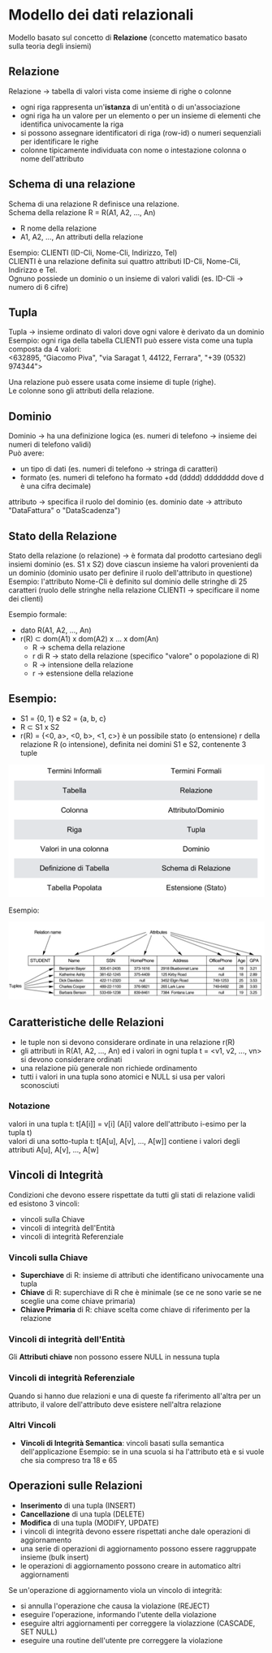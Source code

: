 # Modello dei dati relazionali

Modello basato sul concetto di **Relazione** (concetto matematico basato sulla teoria degli insiemi)

## Relazione
Relazione -> tabella di valori vista come insieme di righe o colonne

- ogni riga rappresenta un'**istanza** di un'entità o di un'associazione
- ogni riga ha un valore per un elemento o per un insieme di elementi che identifica univocamente la riga
- si possono assegnare identificatori di riga (row-id) o numeri sequenziali per identificare le righe
- colonne tipicamente individuata con nome o intestazione colonna o nome dell'attributo

## Schema di una relazione
Schema di una relazione R definisce una relazione.  
Schema della relazione R = R(A1, A2, ..., An)
- R nome della relazione
- A1, A2, ..., An attributi della relazione

Esempio:
CLIENTI (ID-Cli, Nome-Cli, Indirizzo, Tel)  
CLIENTI è una relazione definita sui quattro attributi ID-Cli, Nome-Cli, Indirizzo e Tel.  
Ognuno possiede un dominio o un insieme di valori validi (es. ID-Cli -> numero di 6 cifre)

## Tupla
Tupla -> insieme ordinato di valori dove ogni valore è derivato da un dominio  
Esempio: ogni riga della tabella CLIENTI può essere vista come una tupla composta da 4 valori:  
<632895, “Giacomo Piva", "via Saragat 1, 44122, Ferrara", "+39 (0532) 974344">

Una relazione può essere usata come insieme di tuple (righe).  
Le colonne sono gli attributi della relazione.

## Dominio
Dominio -> ha una definizione logica (es. numeri di telefono -> insieme dei numeri di telefono validi)  
Può avere:
- un tipo di dati (es. numeri di telefono -> stringa di caratteri)
- formato (es. numeri di telefono ha formato +dd (dddd) dddddddd dove d è una cifra decimale)

attributo -> specifica il ruolo del dominio (es. dominio date -> attributo "DataFattura" o "DataScadenza")

## Stato della Relazione
Stato della relazione (o relazione) -> è formata dal prodotto cartesiano degli insiemi dominio (es. S1 x S2) dove ciascun insieme ha valori provenienti da un dominio (dominio usato per definire il ruolo dell'attributo in questione)  
Esempio: l'attributo Nome-Cli è definito sul dominio delle stringhe di 25 caratteri (ruolo delle stringhe nella relazione CLIENTI -> specificare il nome dei clienti)

Esempio formale:
- dato R(A1, A2, ..., An)
- r(R) $\subset$ dom(A1) x dom(A2) x ... x dom(An)
    - R -> schema della relazione
    - r di R -> stato della relazione (specifico "valore" o popolazione di R)
    - R -> intensione della relazione
    - r -> estensione della relazione

## Esempio:
- S1 = {0, 1} e S2 = {a, b, c}
- R $\subset$ S1 x S2
- r(R) = {<0, a>, <0, b>, <1, c>} è un possibile stato (o entensione) r della relazione R (o intensione), definita nei domini S1 e S2, contenente 3 tuple

![alt text](image/05_00.png)

Esempio:

![alt text](image/05_01.png)


## Caratteristiche delle Relazioni
- le tuple non si devono considerare ordinate in una relazione r(R)
- gli attributi in R(A1, A2, ..., An) ed i valori in ogni tupla t = <v1, v2, ..., vn> si devono considerare ordinati
- una relazione più generale non richiede ordinamento
- tutti i valori in una tupla sono atomici e NULL si usa per valori sconosciuti

### Notazione
valori in una tupla t: t[A[i]] = v[i] (A[i] valore dell'attributo i-esimo per la tupla t)  
valori di una sotto-tupla t: t[A[u], A[v], ..., A[w]] contiene i valori degli attributi A[u], A[v], ..., A[w]

## Vincoli di Integrità
Condizioni che devono essere rispettate da tutti gli stati di relazione validi ed esistono 3 vincoli:
- vincoli sulla Chiave
- vincoli di integrità dell'Entità
- vincoli di integrità Referenziale

### Vincoli sulla Chiave
- **Superchiave** di R: insieme di attributi che identificano univocamente una tupla
- **Chiave** di R: superchiave di R che è minimale (se ce ne sono varie se ne sceglie una come chiave primaria)
- **Chiave Primaria** di R: chiave scelta come chiave di riferimento per la relazione

### Vincoli di integrità dell'Entità
Gli **Attributi chiave** non possono essere NULL in nessuna tupla

### Vincoli di integrità Referenziale
Quando si hanno due relazioni e una di queste fa riferimento all'altra per un attributo, il valore dell'attributo deve esistere nell'altra relazione

### Altri Vincoli
- **Vincoli di Integrità Semantica**: vincoli basati sulla semantica dell'applicazione
Esempio: se in una scuola si ha l'attributo età e si vuole che sia compreso tra 18 e 65

## Operazioni sulle Relazioni
- **Inserimento** di una tupla (INSERT)
- **Cancellazione** di una tupla (DELETE)
- **Modifica** di una tupla (MODIFY, UPDATE)
- i vincoli di integrità devono essere rispettati anche dale operazioni di aggiornamento
- una serie di operazioni di aggiornamento possono essere raggruppate insieme (bulk insert)
- le operazioni di aggiornamento possono creare in automatico altri aggiornamenti

Se un'operazione di aggiornamento viola un vincolo di integrità:
- si annulla l'operazione che causa la violazione (REJECT)
- eseguire l'operazione, informando l'utente della violazione
- eseguire altri aggiornamenti per correggere la violazzione (CASCADE, SET NULL)
- eseguire una routine dell'utente pre correggere la violazione